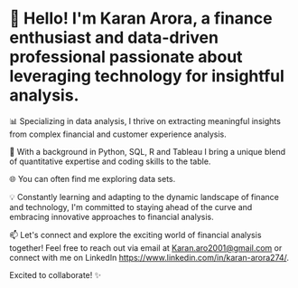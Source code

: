 # 👋 Hello! I'm Karan Arora, a finance enthusiast and data-driven professional passionate about leveraging technology for insightful analysis.

📊 Specializing in data analysis, I thrive on extracting meaningful insights from complex financial and customer experience analysis.

💼 With a background in Python, SQL, R and Tableau I bring a unique blend of quantitative expertise and coding skills to the table.

🌐 You can often find me exploring data sets.

💡 Constantly learning and adapting to the dynamic landscape of finance and technology, I'm committed to staying ahead of the curve and embracing innovative approaches to financial analysis.

📫 Let's connect and explore the exciting world of financial analysis together! Feel free to reach out via email at Karan.aro2001@gmail.com or connect with me on LinkedIn https://www.linkedin.com/in/karan-arora274/.

Excited to collaborate! ✨


